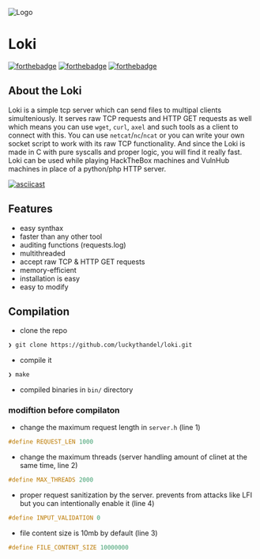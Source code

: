 ![Logo](https://github.com/luckythandel/loki/blob/main/assets/cover/loki.png)
# Loki
[![forthebadge](https://forthebadge.com/images/badges/open-source.svg)](https://forthebadge.com)
[![forthebadge](https://forthebadge.com/images/badges/made-with-c.svg)](https://en.wikipedia.org/wiki/C_(programming_language))
[![forthebadge](https://forthebadge.com/images/badges/makes-people-smile.svg)](https://www.linkedin.com/in/lucky-thandel-26391b16a/)   

## About the Loki
Loki is a simple tcp server which can send files to multipal clients simulteniously. It serves raw TCP requests and HTTP GET requests as well which means you can use `wget`, `curl`, `axel` and such tools as a client to connect with this. You can use `netcat`/`nc`/`ncat` or you can write your own socket script to work with its raw TCP functionality. And since the Loki is made in C with pure syscalls and proper logic, you will find it really fast. Loki can be used while playing HackTheBox machines and VulnHub machines in place of a python/php HTTP server. 

[![asciicast](https://asciinema.org/a/7VBWqTbjUjK9oUnwEdAz2L2DK.svg)](https://asciinema.org/a/7VBWqTbjUjK9oUnwEdAz2L2DK)

## Features
- easy synthax
- faster than any other tool
- auditing functions (requests.log)
- multithreaded
- accept raw TCP & HTTP GET requests
- memory-efficient
- installation is easy
- easy to modify

## Compilation
* clone the repo
```sh
❯ git clone https://github.com/luckythandel/loki.git
```
* compile it
```sh
❯ make
```
* compiled binaries in `bin/` directory

### modiftion before compilaton
* change the maximum request length in `server.h` (line 1)
```c
#define REQUEST_LEN 1000
```
* change the maximum threads (server handling amount of clinet at the same time, line 2)
```c
#define MAX_THREADS 2000
```
* proper request sanitization by the server. prevents from attacks like LFI but you can intentionally enable it (line 4)
```c
#define INPUT_VALIDATION 0
```
* file content size is 10mb by default (line 3)
```c
#define FILE_CONTENT_SIZE 10000000 
```
